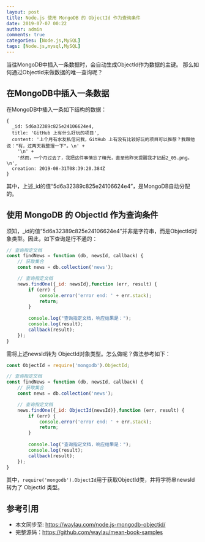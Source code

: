 ```yaml
---
layout: post
title: Node.js 使用 MongoDB 的 ObjectId 作为查询条件
date: 2019-07-07 00:22
author: admin
comments: true
categories: [Node.js,MySQL]
tags: [Node.js,mysql,MySQL]
---
```


当往MongoDB中插入一条数据时，会自动生成ObjectId作为数据的主键。
那么如何通过ObjectId来做数据的唯一查询呢？


<!-- more -->


## 在MongoDB中插入一条数据

在MongoDB中插入一条如下结构的数据：

```
{
  _id: 5d6a32389c825e24106624e4,
  title: 'GitHub 上有什么好玩的项目',
  content: '上个月有水友私信问我，GitHub 上有没有比较好玩的项目可以推荐？我跟他说："有，过两天我整理一下"。\n' +
    '\n' +
    '然而，一个月过去了，我把这件事情忘了精光，直至他昨天提醒我才记起2_05.png。\n',
  creation: 2019-08-31T08:39:20.384Z
}
```


其中，上述_id的值“5d6a32389c825e24106624e4”，是MongoDB自动分配的。


## 使用 MongoDB 的 ObjectId 作为查询条件

须知，_id的值“5d6a32389c825e24106624e4”并非是字符串，而是ObjectId对象类型。因此，如下查询是行不通的：

```js
// 查询指定文档
const findNews = function (db, newsId, callback) {
    // 获取集合
    const news = db.collection('news');

    // 查询指定文档
    news.findOne({_id: newsId},function (err, result) {
        if (err) {
            console.error('error end: ' + err.stack);
            return;
        }
        
        console.log("查询指定文档，响应结果是：");
        console.log(result);
        callback(result);
    });
}
```


需将上述newsId转为 ObjectId对象类型。怎么做呢？做法参考如下：


```js
const ObjectId = require('mongodb').ObjectId;

// 查询指定文档
const findNews = function (db, newsId, callback) {
    // 获取集合
    const news = db.collection('news');

    // 查询指定文档
    news.findOne({_id: ObjectId(newsId)},function (err, result) {
        if (err) {
            console.error('error end: ' + err.stack);
            return;
        }
        
        console.log("查询指定文档，响应结果是：");
        console.log(result);
        callback(result);
    });
}
```


其中，`require('mongodb').ObjectId`用于获取ObjectId类，并将字符串newsId转为了 ObjectId 类型。


## 参考引用

* 本文同步至: <https://waylau.com/node.js-mongodb-objectid/>
* 完整源码：<https://github.com/waylau/mean-book-samples>